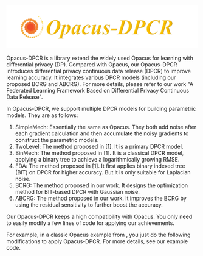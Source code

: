 ![image](https://github.com/imcjp/Opacus-DPCR/blob/main/data/img/logo.png)

Opacus-DPCR is a library extend the widely used Opacus for learning with differential privacy (DP). Compared with Opacus, our Opacus-DPCR introduces differential privacy continuous data release (DPCR) to improve learning accuracy. It integrates various DPCR models (including our proposed BCRG and ABCRG). For more details, please refer to our work "A Federated Learning Framework Based on Differential Privacy Continuous Data Release".

In Opacus-DPCR, we support multiple DPCR models for building parametric models. They are as follows:
1. SimpleMech: Essentially the same as Opacus. They both add noise after each gradient calculation and then accumulate the noisy gradients to construct the parametric models.
2. TwoLevel: The method proposed in [1]. It is a primary DPCR model.
3. BinMech: The method proposed in [1]. It is a classical DPCR model, applying a binary tree to achieve a logarithmically growing RMSE.
4. FDA: The method proposed in [1]. It first applies binary indexed tree (BIT) on DPCR for higher accuracy. But it is only suitable for Laplacian noise.
5. BCRG: The method proposed in our work. It designs the optimization method for BIT-based DPCR with Gaussian noise.
6. ABCRG: The method proposed in our work. It improves the BCRG by using the residual sensitivity to further boost the accuracy.

Our Opacus-DPCR keeps a high compatibility with Opacus. You only need to easily modify a few lines of code for applying our achievements.

For example, in a classic Opacus example from , you just do the following modifications to apply Opacus-DPCR. For more details, see our example code.
